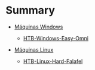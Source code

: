 # Summary

-   [Máquinas Windows](./Windows.md)

	-   [HTB-Windows-Easy-Omni](./HTB-Windows-Easy-Omni.md)

-   [Máquinas Linux](./Linux.md)

	-   [HTB-Linux-Hard-Falafel](./HTB-Linux-Hard-Falafel.md)

